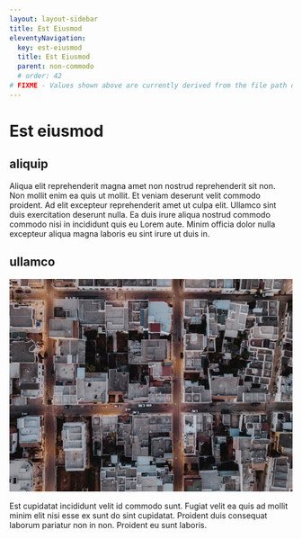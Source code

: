 ```yaml
---
layout: layout-sidebar
title: Est Eiusmod
eleventyNavigation:
  key: est-eiusmod
  title: Est Eiusmod
  parent: non-commodo
  # order: 42
# FIXME - Values shown above are currently derived from the file path only, except order which is also commented out because it is optional. Correct as desired and delete comment(s).
---
```


# Est eiusmod

## aliquip

Aliqua elit reprehenderit magna amet non nostrud reprehenderit sit non. Non mollit enim ea quis ut mollit. Et veniam deserunt velit commodo proident. Ad elit excepteur reprehenderit amet ut culpa elit. Ullamco sint duis exercitation deserunt nulla. Ea duis irure aliqua nostrud commodo commodo nisi in incididunt quis eu Lorem aute. Minim officia dolor nulla excepteur aliqua magna laboris eu sint irure ut duis in.

## ullamco

<img class="bordered" src="/static/images/bulksplash-i_am_simoesse-YZHXxs2jb9M.jpg" alt="bulksplash-i_am_simoesse-YZHXxs2jb9M.jpg" />

Est cupidatat incididunt velit id commodo sunt. Fugiat velit ea quis ad mollit minim elit nisi esse ex sunt do sint cupidatat. Proident duis consequat laborum pariatur non in non. Proident eu sunt laboris.